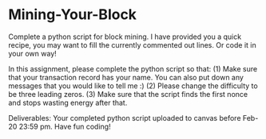 # Mining-Your-Block
Complete a python script for block mining. I have provided you a quick recipe, you may want to fill the currently commented out lines. Or code it in your own way! 

In this assignment, please complete the python script so that:
(1) Make sure that your transaction record has your name. You can also put down any messages that you would like to tell me :)
(2) Please change the difficulty to be three leading zeros.
(3) Make sure that the script finds the first nonce and stops wasting energy after that.

Deliverables: Your completed python script uploaded to canvas before Feb-20 23:59 pm. 
Have fun coding!

